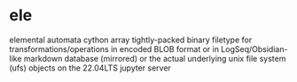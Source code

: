 # ele
elemental automata cython array tightly-packed binary filetype for transformations/operations in encoded BLOB format or in LogSeq/Obsidian-like markdown database (mirrored) or the actual underlying unix file system (ufs) objects on the 22.04LTS jupyter server
